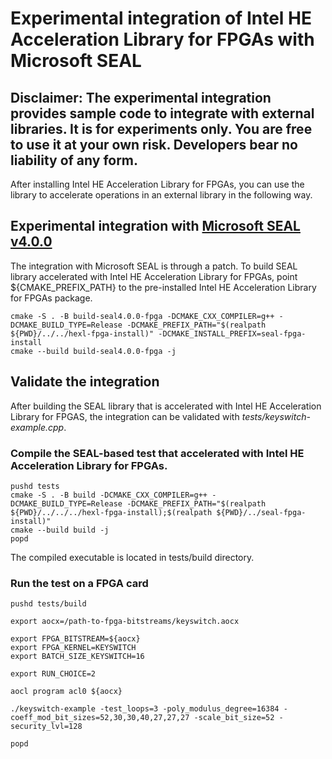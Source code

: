 # Experimental integration of Intel HE Acceleration Library for FPGAs with Microsoft SEAL

## Disclaimer: The experimental integration provides sample code to integrate with external libraries.  It is for experiments only.  You are free to use it at your own risk.  Developers bear no liability of any form.

After installing Intel HE Acceleration Library for FPGAs, you can use the library to accelerate operations in an external library in the following way.

## Experimental integration with [Microsoft SEAL v4.0.0](https://github.com/microsoft/SEAL/tree/v4.0.0)

The integration with Microsoft SEAL is through a patch.  To build SEAL library accelerated with Intel HE Acceleration Library for FPGAs, point ${CMAKE_PREFIX_PATH} to the pre-installed Intel HE Acceleration Library for FPGAs package.
```
cmake -S . -B build-seal4.0.0-fpga -DCMAKE_CXX_COMPILER=g++ -DCMAKE_BUILD_TYPE=Release -DCMAKE_PREFIX_PATH="$(realpath ${PWD}/../../hexl-fpga-install)" -DCMAKE_INSTALL_PREFIX=seal-fpga-install
cmake --build build-seal4.0.0-fpga -j
```

## Validate the integration
After building the SEAL library that is accelerated with Intel HE Acceleration Library for FPGAS, the integration can be validated with *tests/keyswitch-example.cpp*.

### Compile the SEAL-based test that accelerated with Intel HE Acceleration Library for FPGAs.
```
pushd tests
cmake -S . -B build -DCMAKE_CXX_COMPILER=g++ -DCMAKE_BUILD_TYPE=Release -DCMAKE_PREFIX_PATH="$(realpath ${PWD}/../../../hexl-fpga-install);$(realpath ${PWD}/../seal-fpga-install)"
cmake --build build -j
popd
```

The compiled executable is located in tests/build directory.

### Run the test on a FPGA card
```
pushd tests/build

export aocx=/path-to-fpga-bitstreams/keyswitch.aocx

export FPGA_BITSTREAM=${aocx}
export FPGA_KERNEL=KEYSWITCH
export BATCH_SIZE_KEYSWITCH=16

export RUN_CHOICE=2

aocl program acl0 ${aocx}

./keyswitch-example -test_loops=3 -poly_modulus_degree=16384 -coeff_mod_bit_sizes=52,30,30,40,27,27,27 -scale_bit_size=52 -security_lvl=128

popd
```
